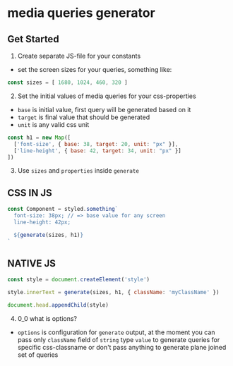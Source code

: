 # media queries generator

## Get Started

1. Create separate JS-file for your constants

- set the screen sizes for your queries, something like:

```javascript
const sizes = [ 1680, 1024, 460, 320 ]
```

2. Set the initial values of media queries for your css-properties

- `base` is initial value, first query will be generated based on it
- `target` is final value that should be generated
 - `unit` is any valid css unit

```javascript
const h1 = new Map([
  ['font-size', { base: 38, target: 20, unit: "px" }],
  ['line-height', { base: 42, target: 34, unit: "px" }]
])
```

3. Use `sizes` and `properties` inside `generate`

## CSS IN JS

```javascript
const Component = styled.something`
  font-size: 38px; // => base value for any screen
  line-height: 42px;

  ${generate(sizes, h1)}
`
```

## NATIVE JS

```javascript
const style = document.createElement('style')

style.innerText = generate(sizes, h1, { className: 'myClassName' })

document.head.appendChild(style)
```

4. 0_0 what is options?

- `options` is configuration for `generate` output, at the moment you can pass only `className` field of `string` type `value` to generate queries for specific css-classname or don't pass anything to generate plane joined set of queries